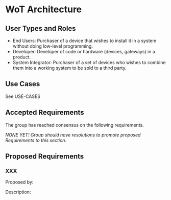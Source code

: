 # WoT Architecture

## User Types and Roles

* End Users: Purchaser of a device that wishes to install it in a system without doing low-level programming.
* Developer: Developer of code or hardware (devices, gateways) in a product.
* System Integrator: Purchaser of a set of devices who wishes to combine them into a working system to be sold to a third party.

## Use Cases

See USE-CASES

## Accepted Requirements
The group has reached consensus on the following requirements.

*NONE YET!  Group should have resolutions to promote proposed Requirements to this section.*

## Proposed Requirements

### XXX 

Proposed by:

Description:
